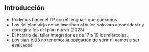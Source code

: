 ## Introducción
- Podemos hacer el TP con el lenguaje que queramos
- Los del plan viejo no se inscriben al taller, solo van a considerar y corregir a los del plan nuevo (2023)
- El horario del taller integrador es de 17 a 19 los miércoles. 
- Los plan 1993 no tenemos la obligación de venir ni vamos a ser evaluados
